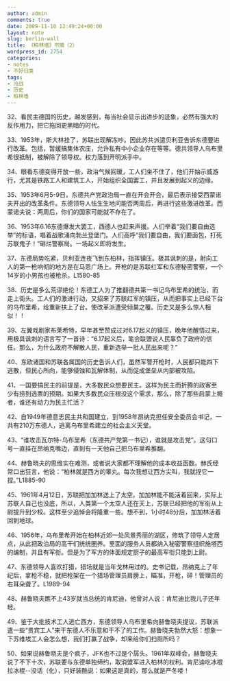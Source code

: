 ```yaml
---
author: admin
comments: true
date: 2009-11-18 12:49:24+00:00
layout: note
slug: berlin-wall
title: 《柏林墙》书摘（2）
wordpress_id: 2754
categories:
- notes
- 不好归类
tags:
- 冷战
- 历史
- 柏林墙
---
```


32、看民主德国的历史，越发感到，每当社会显示出进步的迹象，必然有强大的反作用力，把它拖回更黑暗的时代。

33、1953年，斯大林挂了，苏联出现解冻吵。因此苏共派遣贝利亚告诉东德要进行改革。包括，暂缓搞集体农庄，允许私有中小企业存在等等。德共领导人乌布里希很抵制，被解除了领导权。权力落到开明派手中。

34、眼看东德变得开放一些，政治气候回暖，工人们坐不住了，他们开始示威游行，尤其是铁路工人和建筑工人，开始组织全国罢工，并且发展到起义的边缘。

35、1953年6月5-9日，东德共产党政治局一直在开会开会，最后表示接受西蒙诺夫开出的改革条件。东德领导人怯生生地问能否两周后，再进行这些激进改革。西蒙诺夫说：两周后，你们的国家可能就不存在了。

36、1953年6.16东德爆发大罢工，西德人也赶来声援。人们举着“我们要自由选举”的标语，唱着战歌涌向勃兰登堡门。人们高呼“我们要自由，我们要面包，打死苏联鬼子！”砸烂警察局。一场起义即将发生。

37、东德局势吃紧，贝利亚连夜飞到东柏林，指挥镇压。极其讽刺的是，射向工人的第一枪响彻的地方是在马恩广场上。开枪的是苏联红军和东德秘密警察，一个14岁的小男孩也被枪杀。L1580-85 

38、历史是多么荒谬绝伦！东德工人为了推翻德共第一书记乌布里希的统治，而走上街头。工人们的激进行动，又招来了苏联红军的镇压，从而把事实上已经下台的乌布里希，给重新扶上了台。使改革派遭受倾巢之覆。历史又是多么惊人相似！！

39、左翼戏剧家布莱希特，早年甚至赞成过对6.17起义的镇压，晚年他醒悟过来，用极具讽刺的语言写了一首诗：“6.17起义后，笔会联盟说人民辜负了政府的信任。那么，为什么政府不解散人民，重新选举一批人民出来呢？”

40、东欧诸国和苏联各属国的历史告诉人们，虽然军警开枪时，人民都只能四下逃散，但民心所向，能够侵蚀和瓦解体制，从而促成堡垒从内部被攻陷。

41、一国要搞民主的前提是，大多数民众想要民主。这样为民主而折腾的政客至少有捞到选票的预期。如果大多数民众压根没这个需求，那么，除了那些启蒙上瘾者，谁还有动力为民主忙活？

42、自1949年德意志民主共和国建立，到1958年昂纳克担任安全委员会书记，一共有210万东德人，逃离乌布里希建立的社会主义天堂。

43、“谁攻击瓦尔特-乌布里希（东德共产党第一书记），谁就是攻击党”。这句口号一直挂在昂纳克嘴边，直到有一天他自己把乌布里希推翻。

44、赫鲁晓夫的思维实在难测，或者说大家都不理解他的成本收益函数。赫氏经常口出狂言，他说：“柏林就是西方的睾丸。每次我想让西方尖叫，我就捏它一捏。”L1885-90 

45、1961年4月12日，苏联把加加林送上了太空。加加林能不能活着回来，实际上苏联人自己也没底，所以，人类第一个太空人还在天上，苏联已经把他的军衔从上尉提升到少校。这样至少追悼会将隆重一些。想不到，1小时48分后，加加林活着回到地球。

46、1956年，乌布里希开始在柏林近郊一处风景秀丽的湖区，修筑了领导人定居点，从此把政治局的高干们统统圈养。里面的服务人员都纳入秘密警察组织施塔西的编制，并且有军衔。但是为了军方的体面规定厨子的最高军衔只能到上尉。

47、东德领导人喜欢打猎，猎场就是当年戈林用过的。史书记载，昂纳克上了年纪后，拿枪不稳，就把枪架在一个猎场管理员肩膀上，瞄准，开枪，砰！管理员的右耳朵聋了。L1989-94

48、赫鲁晓夫瞧不上43岁就当总统的肯尼迪，他曾对人说：肯尼迪比我儿子还年轻。

49、鉴于大批技术工人逃亡西方，东德领导人乌布里希向赫鲁晓夫提议，苏联派遣一些“贵宾工人”来干东德人不乐意和干不了的工作。赫鲁晓夫勃然大怒：想象一下苏维埃工人会怎么想，我们打赢了战争，却来给你们扫厕所吗？ 

50、如果说赫鲁晓夫是个疯子，JFK也不过是个孱头。1961年双峰会，赫鲁晓夫说了不下十次，苏联要与东德单独缔约，取消盟军进入柏林的权利。肯尼迪吃冰棍拉冰棍--没话（化），只好装酷说：如果这是真的，那么就是严冬喽！
